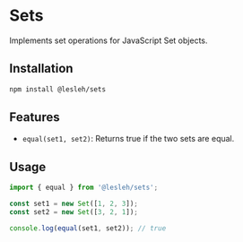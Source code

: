 # Sets

Implements set operations for JavaScript Set objects.

## Installation

```bash
npm install @lesleh/sets
```

## Features

- `equal(set1, set2)`: Returns true if the two sets are equal.

## Usage

```javascript
import { equal } from '@lesleh/sets';

const set1 = new Set([1, 2, 3]);
const set2 = new Set([3, 2, 1]);

console.log(equal(set1, set2)); // true
```
